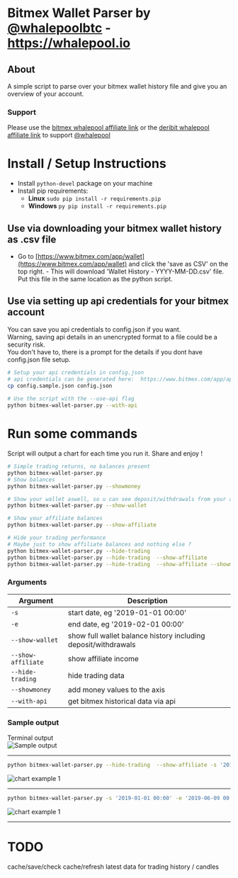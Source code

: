 # Bitmex Wallet Parser by [@whalepoolbtc](https://t.me/whalepoolbtc) - https://whalepool.io

## About
A simple script to parse over your bitmex wallet history file and give you an overview of your account.

### Support
Please use the [bitmex whalepool affiliate link](http://bitmex.whalepool.io) or the [deribit whalepool affiliate link](http://derbit.whalepool.io) to support [@whalepool](https://t.me/whalepoolbtc)

# Install / Setup Instructions
- Install `python-devel` package on your machine
- Install pip requirements:
	- **Linux** `sudo pip install -r requirements.pip`
	- **Windows** `py pip install -r requirements.pip`

## Use via downloading your bitmex wallet history as .csv file 
- Go to [https://www.bitmex.com/app/wallet](https://www.bitmex.com/app/wallet) and click the 'save as CSV' on the top right.  - This will download 'Wallet History - YYYY-MM-DD.csv' file. Put this file in the same location as the python script.  
  
## Use via setting up api credentials for your bitmex account
You can save you api credentials to config.json if you want.   
Warning, saving api details in an unencrypted format to a file could be a security risk.  
You don't have to, there is a prompt for the details if you dont have config.json file setup.  

```bash
# Setup your api credentials in config.json 
# api credentials can be generated here:  https://www.bitmex.com/app/apiKeys
cp config.sample.json config.json  
  
# Use the script with the --use-api flag
python bitmex-wallet-parser.py --with-api 
```  
   

# Run some commands 
Script will output a chart for each time you run it. Share and enjoy ! 

```bash
# Simple trading returns, no balances present
python bitmex-wallet-parser.py
# Show balances
python bitmex-wallet-parser.py --showmoney

# Show your wallet aswell, so u can see deposit/withdrawals from your account
python bitmex-wallet-parser.py --show-wallet

# Show your affiliate balances
python bitmex-wallet-parser.py --show-affiliate

# Hide your trading performance
# Maybe just to show affiliate balances and nothing else ? 
python bitmex-wallet-parser.py --hide-trading 
python bitmex-wallet-parser.py --hide-trading  --show-affiliate
python bitmex-wallet-parser.py --hide-trading  --show-affiliate --showmoney
```


### Arguments

| Argument | Description |
| -------- | ----------- |
| `-s` | start date, eg '2019-01-01 00:00' |
| `-e` | end date, eg '2019-02-01 00:00' |
| `--show-wallet` | show full wallet balance history including deposit/withdrawals |
| `--show-affiliate` | show affiliate income |
| `--hide-trading` | hide trading data |
| `--showmoney` | add money values to the axis |
| `--with-api` | get bitmex historical data via api |  
  

### Sample output    
Terminal output  
![Sample output ](https://i.imgur.com/k5fO7EX.png)      
  
---   

```bash 
python bitmex-wallet-parser.py --hide-trading  --show-affiliate -s '2018-01-01 00:00' -e '2019-01-01 00:00'
```  
![chart example 1](https://i.imgur.com/RAyqesL.png)   
  
---   
   
  
```bash
python bitmex-wallet-parser.py -s '2019-01-01 00:00' -e '2019-06-09 00:00'
```   
![chart example 1](https://i.imgur.com/FM73DDz.png)   
  
---   
   

   
# TODO 
cache/save/check cache/refresh latest data for trading history / candles   

